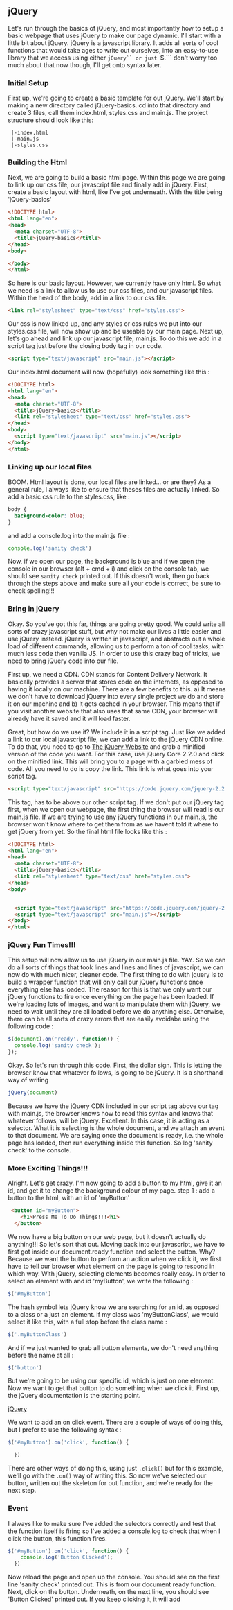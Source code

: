 ## jQuery

Let's run through the basics of jQuery, and most importantly how to setup a basic webpage that uses jQuery to make our page dynamic. I'll start with a little bit about jQuery. jQuery is a javascript library. It adds all sorts of cool functions that would take ages to write out ourselves, into an easy-to-use library that we access using either ```jQuery`` or just ```$.``` don't worry too much about that now though, I'll get onto syntax later.

### Initial Setup

First up, we're going to create a basic template for out jQuery. We'll start by making a new directory called jQuery-basics. cd into that directory and create 3 files, call them index.html, styles.css and main.js. The project structure should look like this:

```
 |-index.html
 |-main.js
 |-styles.css
```

### Building the Html

Next, we are going to build a basic html page. Within this page we are going to link up our css file, our javascript file and finally add in jQuery. First, create a basic layout with html, like I've got underneath. With the title being 'jQuery-basics'

```html
<!DOCTYPE html>
<html lang="en">
<head>
  <meta charset="UTF-8">
  <title>jQuery-basics</title>
</head>
<body>

</body>
</html>
```

So here is our basic layout. However, we currently have only html. So what we need is a link to allow us to use our css files, and our javascript files. Within the head of the body, add in a link to our css file.

```html
<link rel="stylesheet" type="text/css" href="styles.css">
```

Our css is now linked up, and any styles or css rules we put into our styles.css file, will now show up and be useable by our main page. Next up, let's go ahead and link up our javascript file, main.js. To do this we add in a script tag just before the closing body tag in our code.

```html
<script type="text/javascript" src="main.js"></script>
```

Our index.html document will now (hopefully) look something like this :

```html
<!DOCTYPE html>
<html lang="en">
<head>
  <meta charset="UTF-8">
  <title>jQuery-basics</title>
  <link rel="stylesheet" type="text/css" href="styles.css">
</head>
<body>
  <script type="text/javascript" src="main.js"></script>
</body>
</html>
```

### Linking up our local files

BOOM. Html layout is done, our local files are linked... or are they? As a general rule, I always like to ensure that theses files are actually linked. So add a basic css rule to the styles.css, like :

```css
body {
  background-color: blue;
}
```

and add a console.log into the main.js file :

```js
console.log('sanity check')
```

Now, if we open our page, the background is blue and if we open the console in our browser (alt + cmd + i) and click on the console tab, we should see ```sanity check``` printed out. If this doesn't work, then go back through the steps above and make sure all your code is correct, be sure to check spelling!!!


### Bring in jQuery

Okay. So you've got this far, things are going pretty good. We could write all sorts of crazy javascript stuff, but why not make our lives a little easier and use jQuery instead. jQuery is written in javascript, and abstracts out a whole load of different commands, allowing us to perform a ton of cool tasks, with much less code then vanilla JS. In order to use this crazy bag of tricks, we need to bring jQuery code into our file.

First up, we need a CDN. CDN stands for Content Delivery Network. It basically provides a server that stores code on the internets, as opposed to having it locally on our machine. There are a few benefits to this. a) It means we don't have to download jQuery into every single project we do and store it on our machine and b) It gets cached in your browser. This means that if you visit another website that also uses that same CDN, your browser will already have it saved and it will load faster.

Great, but how do we use it? We include it in a script tag. Just like we added a link to our local javascript file, we can add a link to the jQuery CDN online. To do that, you need to go to [The jQuery Website](https://code.jquery.com/) and grab a minified version of the code you want. For this case, use jQuery Core 2.2.0 and click on the minified link. This will bring you to a page with a garbled mess of code. All you need to do is copy the link. This link is what goes into your script tag.

```html
<script type="text/javascript" src="https://code.jquery.com/jquery-2.2.0.min.js"></script>
```

This tag, has to be above our other script tag. If we don't put our jQuery tag first, when we open our webpage, the first thing the browser will read is our main.js file. If we are trying to use any jQuery functions in our main.js, the browser won't know where to get them from as we havent told it where to get jQuery from yet. So the final html file looks like this :

```html
<!DOCTYPE html>
<html lang="en">
<head>
  <meta charset="UTF-8">
  <title>jQuery-basics</title>
  <link rel="stylesheet" type="text/css" href="styles.css">
</head>
<body>


  <script type="text/javascript" src="https://code.jquery.com/jquery-2.2.0.min.js"></script>
  <script type="text/javascript" src="main.js"></script>
</body>
</html>
```

### jQuery Fun Times!!!

This setup will now allow us to use jQuery in our main.js file. YAY. So we can do all sorts of things that took lines and lines and lines of javascript, we can now do with much nicer, cleaner code. The first thing to do with jquery is to build a wrapper function that will only call our jQuery functions once everything else has loaded. The reason for this is that we only want our jQuery functions to fire once everything on the page has been loaded. If we're loading lots of images, and want to manipulate them with jQuery, we need to wait until they are all loaded before we do anything else. Otherwise, there can be all sorts of crazy errors that are easily avoidabe using the following code :

```js
$(document).on('ready', function() {
  console.log('sanity check');
});
```

Okay. So let's run through this code. First, the dollar sign. This is letting the browser know that whatever follows, is going to be jQuery. It is a shorthand way of writing

```js
jQuery(document)
```

Because we have the jQuery CDN included in our script tag above our tag with main.js, the browser knows how to read this syntax and knows that whatever follows, will be jQuery. Excellent. In this case, it is acting as a selector. What it is selecting is the whole document, and we attach an event to that document. We are saying once the document is ready, i.e. the whole page has loaded, then run everything inside this function. So log 'sanity check' to the console.


### More Exciting Things!!!

Alright. Let's get crazy. I'm now going to add a button to my html, give it an id, and get it to change the background colour of my page. step 1 : add a button to the html, with an id of 'myButton'

```html
 <button id="myButton">
    <h1>Press Me To Do Things!!!<h1>
  </button>
```

We now have a big button on our web page, but it doesn't actually do anything!!! So let's sort that out. Moving back into our javascript, we have to first got inside our document.ready function and select the button. Why? Because we want the button to perform an action when we click it, we first have to tell our browser what element on the page is going to respond in which way. With jQuery, selecting elements becomes really easy. In order to select an element with and id 'myButton', we write the following :

```js
$('#myButton')
```

The hash symbol lets jQuery know we are searching for an id, as opposed to a class or a just an element. If my class was 'myButtonClass', we would select it like this, with a full stop before the class name :

```js
$('.myButtonClass')
```

And if we just wanted to grab all button elements, we don't need anything before the name at all :

```js
$('button')
```
But we're going to be using our specific id, which is just on one element. Now we want to get that button to do something when we click it. First up, the jQuery documentation is the starting point.

[jQuery](https://api.jquery.com/)

We want to add an on click event. There are a couple of ways of doing this, but I prefer to use the following syntax :

```js
$('#myButton').on('click', function() {

  })
```

There are other ways of doing this, using just ```.click()``` but for this example, we'll go with the ```.on()``` way of writing this. So now we've selected our button, written out the skeleton for out function, and we're ready for the next step.


### Event

I always like to make sure I've added the selectors correctly and test that the function itself is firing so I've added a console.log to check that when I click the button, this function fires.

```js
$('#myButton').on('click', function() {
    console.log('Button Clicked');
  })
```

Now reload the page and open up the console. You should see on the first line 'sanity check' printed out. This is from our document ready function. Next, click on the button. Underneath, on the next line, you should see 'Button Clicked' printed out. If you keep clicking it, it will add
